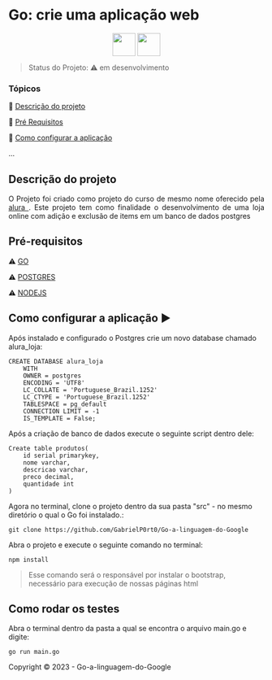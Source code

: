 <h1>Go: crie uma aplicação web</h1> 

<p align="center">
  
  <img height="45" align="center" src="https://cdn.jsdelivr.net/gh/devicons/devicon/icons/go/go-original.svg" />
  <img height="45" align="center" src="https://cdn.jsdelivr.net/gh/devicons/devicon/icons/postgresql/postgresql-original-wordmark.svg" />

       
</p>

> Status do Projeto: :warning: em desenvolvimento

### Tópicos 

:small_blue_diamond: [Descrição do projeto](#descrição-do-projeto)

<!-- :small_blue_diamond: [Ultimas atualizações](#ultimas-atualizações)

:small_blue_diamond: [Funcionalidades](#funcionalidades)  -->

:small_blue_diamond: [Pré Requisitos](#pré-requisitos)

:small_blue_diamond: [Como configurar a aplicação](#como-configurar-a-aplicação-arrow_forward)


... 

## Descrição do projeto 

<p align="justify">
  O Projeto foi criado como projeto do curso de mesmo nome oferecido pela <a href="https://cursos.alura.com.br/course/go-lang-web" > alura </a>. Este projeto tem como finalidade o desenvolvimento de uma loja online com adição e exclusão de items em um banco de dados postgres
</p>

<!-- ## Ultimas atualizações :new:
<p align="justify">
  O projeto encontra-se na versão 1.0 e atualmente verifica o site da <a href="http://www.alura.com.br"> alura </a>, e outros 4 endereços, sendo 3 com status fixos e um ultimo com status variavel. A aplicação retorna se o site está ativo ou não. O código está modularizado e executa comandos de leitura, manipulação e criação de arquivos txt
</p>

## Funcionalidades

:heavy_check_mark: Monitoramento de status
- Leitura de arquivo texto com sites os quais devem ser monitorados

:heavy_check_mark: Log de status
- Criação e manipulação de arquivo texto com log de status -->

## Pré-requisitos

:warning: [GO](https://medium.com/xp-inc/primeiros-passos-com-golang-1abdc60bba50)

:warning: [POSTGRES](https://www.postgresql.org/download/)

:warning: [NODEJS](https://nodejs.org/en/download)


## Como configurar a aplicação :arrow_forward:

Após instalado e configurado o Postgres crie um novo database chamado alura_loja:

```
CREATE DATABASE alura_loja
    WITH
    OWNER = postgres
    ENCODING = 'UTF8'
    LC_COLLATE = 'Portuguese_Brazil.1252'
    LC_CTYPE = 'Portuguese_Brazil.1252'
    TABLESPACE = pg_default
    CONNECTION LIMIT = -1
    IS_TEMPLATE = False;
```

Após a criação de banco de dados execute o seguinte script dentro dele:
```
Create table produtos(
    id serial primarykey,
    nome varchar,
    descricao varchar,
    preco decimal,
    quantidade int
)   
```

Agora no terminal, clone o projeto dentro da sua pasta "src" - no mesmo diretório o qual o Go foi instalado.: 

```
git clone https://github.com/GabrielP0rt0/Go-a-linguagem-do-Google
```

Abra o projeto e execute o seguinte comando no terminal:

```
npm install
```

> Esse comando será o responsável por instalar o bootstrap, necessário para execução de nossas páginas html

## Como rodar os testes

Abra o terminal dentro da pasta a qual se encontra o arquivo main.go e digite:

```
go run main.go
```


Copyright :copyright: 2023 - Go-a-linguagem-do-Google
